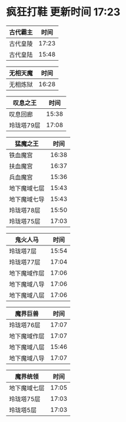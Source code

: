 # 疯狂打鞋 更新时间 17:23

| 古代霸主   | 时间    |
|--------|-------|
| 古代皇陵 | 17:23 |
| 古代皇陆 | 15:48 |

| 无相天魔   | 时间    |
|--------|-------|
| 无相炼狱 | 16:28 |

| 叹息之王   | 时间    |
|--------|-------|
| 叹息回廊 | 15:38 |
| 玲珑塔79层 | 17:08 |

| 猛魔之王   | 时间    |
|--------|-------|
| 铁血魔宫 | 16:38 |
| 扶血魔宫 | 16:37 |
| 兵血魔宫 | 15:36 |
| 地下魔域七层 | 15:43 |
| 地下魔域七导 | 15:43 |
| 玲珑塔78层 | 15:50 |
| 玲珑塔75层 | 17:03 |

| 鬼火人马   | 时间    |
|--------|-------|
| 玲珑塔7层 | 15:54 |
| 玲珑塔77层 | 17:04 |
| 地下魔域作层 | 17:06 |
| 地下魔域八导 | 17:06 |
| 地下魔域八层 | 17:06 |

| 魔界巨兽   | 时间    |
|--------|-------|
| 玲珑塔76层 | 17:07 |
| 地下魔域作层 | 17:07 |
| 地下魔域八层 | 15:46 |
| 地下魔域八导 | 17:07 |

| 魔界统领   | 时间    |
|--------|-------|
| 地下魔域七层 | 17:05 |
| 玲珑塔75层 | 17:03 |
| 玲珑塔5层 | 17:03 |